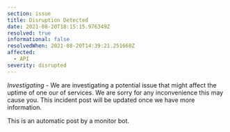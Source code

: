 ```yaml
---
section: issue
title: Disruption Detected
date: 2021-08-20T18:15:15.976349Z
resolved: true
informational: false
resolvedWhen: 2021-08-20T14:39:21.251668Z
affected:
  - API
severity: disrupted
---
```

*Investigating* - We are investigating a potential issue that might affect the uptime of one our of services. We are sorry for any inconvenience this may cause you. This incident post will be updated once we have more information.

This is an automatic post by a monitor bot.
        